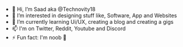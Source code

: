 - 👋 Hi, I’m Saad aka @Technovity18
- 👀 I’m interested in designing stuff like, Software, App and Websites
- 🌱 I’m currently learning Ui/UX, creating a blog and creating a gigs
- 📫 I'm on Twitter, Reddit, Youtube and Discord
- ⚡ Fun fact: I'm noob 🥲

<!---
Technovity18/Technovity18 is a ✨ special ✨ repository because its `README.md` (this file) appears on your GitHub profile.
You can click the Preview link to take a look at your changes.
--->
